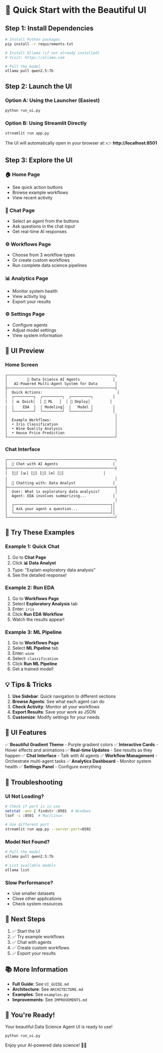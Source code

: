 # 🚀 Quick Start with the Beautiful UI

## Step 1: Install Dependencies

```bash
# Install Python packages
pip install -r requirements.txt

# Install Ollama (if not already installed)
# Visit: https://ollama.com

# Pull the model
ollama pull qwen2.5:7b
```

## Step 2: Launch the UI

### Option A: Using the Launcher (Easiest)

```bash
python run_ui.py
```

### Option B: Using Streamlit Directly

```bash
streamlit run app.py
```

The UI will automatically open in your browser at:
👉 **http://localhost:8501**

## Step 3: Explore the UI

### 🏠 Home Page
- See quick action buttons
- Browse example workflows
- View recent activity

### 💬 Chat Page  
- Select an agent from the buttons
- Ask questions in the chat input
- Get real-time AI responses

### ⚙️ Workflows Page
- Choose from 3 workflow types
- Or create custom workflows
- Run complete data science pipelines

### 📊 Analytics Page
- Monitor system health
- View activity log
- Export your results

### ⚙️ Settings Page
- Configure agents
- Adjust model settings
- View system information

## 🎨 UI Preview

### Home Screen
```
┌─────────────────────────────────────────────────┐
│         🤖 Data Science AI Agents               │
│   AI-Powered Multi-Agent System for Data        │
├─────────────────────────────────────────────────┤
│  Quick Actions:                                  │
│  ┌─────────┐  ┌─────────┐  ┌─────────┐         │
│  │ 📊 Quick│  │ 🧠 ML   │  │ 🚀 Deploy│         │
│  │    EDA  │  │ Modeling│  │   Model │         │
│  └─────────┘  └─────────┘  └─────────┘         │
│                                                 │
│  Example Workflows:                             │
│  • Iris Classification                          │
│  • Wine Quality Analysis                        │
│  • House Price Prediction                       │
└─────────────────────────────────────────────────┘
```

### Chat Interface
```
┌─────────────────────────────────────────────────┐
│  💬 Chat with AI Agents                         │
├─────────────────────────────────────────────────┤
│  [🎯] [📊] [🧠] [🎨] [⚙️] [🚀]                  │
│                                                 │
│  🤖 Chatting with: Data Analyst                 │
├─────────────────────────────────────────────────┤
│  User: What is exploratory data analysis?       │
│  Agent: EDA involves summarizing...            │
│                                                 │
│  ┌────────────────────────────────────────────┐│
│  │ Ask your agent a question...               ││
│  └────────────────────────────────────────────┘│
└─────────────────────────────────────────────────┘
```

## 🎯 Try These Examples

### Example 1: Quick Chat
1. Go to **Chat Page**
2. Click **📊 Data Analyst**
3. Type: "Explain exploratory data analysis"
4. See the detailed response!

### Example 2: Run EDA
1. Go to **Workflows Page**
2. Select **Exploratory Analysis** tab
3. Enter: `iris`
4. Click **Run EDA Workflow**
5. Watch the results appear!

### Example 3: ML Pipeline
1. Go to **Workflows Page**
2. Select **ML Pipeline** tab
3. Enter: `wine`
4. Select: `classification`
5. Click **Run ML Pipeline**
6. Get a trained model!

## 💡 Tips & Tricks

1. **Use Sidebar**: Quick navigation to different sections
2. **Browse Agents**: See what each agent can do
3. **Check Activity**: Monitor all your workflows
4. **Export Results**: Save your work as JSON
5. **Customize**: Modify settings for your needs

## 🎨 UI Features

✅ **Beautiful Gradient Theme** - Purple gradient colors
✅ **Interactive Cards** - Hover effects and animations
✅ **Real-time Updates** - See results as they happen
✅ **Chat Interface** - Talk with AI agents
✅ **Workflow Management** - Orchestrate multi-agent tasks
✅ **Analytics Dashboard** - Monitor system health
✅ **Settings Panel** - Configure everything

## 🐛 Troubleshooting

### UI Not Loading?
```bash
# Check if port is in use
netstat -ano | findstr :8501  # Windows
lsof -i :8501  # Mac/Linux

# Use different port
streamlit run app.py --server.port=8502
```

### Model Not Found?
```bash
# Pull the model
ollama pull qwen2.5:7b

# List available models
ollama list
```

### Slow Performance?
- Use smaller datasets
- Close other applications
- Check system resources

## 🚀 Next Steps

1. ✅ Start the UI
2. ✅ Try example workflows
3. ✅ Chat with agents
4. ✅ Create custom workflows
5. ✅ Export your results

## 📚 More Information

- **Full Guide**: See `UI_GUIDE.md`
- **Architecture**: See `ARCHITECTURE.md`
- **Examples**: See `examples.py`
- **Improvements**: See `IMPROVEMENTS.md`

## 🎉 You're Ready!

Your beautiful Data Science Agent UI is ready to use!

```bash
python run_ui.py
```

Enjoy your AI-powered data science! 🚀🤖

